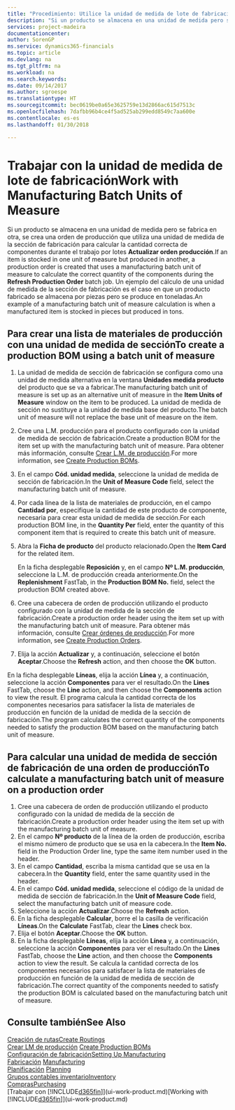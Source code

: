 ```yaml
---
title: "Procedimiento: Utilice la unidad de medida de lote de fabricación | Documentos de Microsoft"
description: "Si un producto se almacena en una unidad de medida pero se fabrica en otra distinta, en la orden de producción debe usar una unidad de medida de lote de fabricación para calcular la cantidad correcta de componentes. Un ejemplo del cálculo de una unidad de medida de la sección de fabricación es el caso en que un producto fabricado se almacena por piezas pero se produce en toneladas."
services: project-madeira
documentationcenter: 
author: SorenGP
ms.service: dynamics365-financials
ms.topic: article
ms.devlang: na
ms.tgt_pltfrm: na
ms.workload: na
ms.search.keywords: 
ms.date: 09/14/2017
ms.author: sgroespe
ms.translationtype: HT
ms.sourcegitcommit: bec0619be0a65e3625759e13d2866ac615d7513c
ms.openlocfilehash: 7dafbb96b4ce4f5ad525ab299edd8549c7aa600e
ms.contentlocale: es-es
ms.lasthandoff: 01/30/2018

---
```

# <a name="work-with-manufacturing-batch-units-of-measure"></a><span data-ttu-id="922da-104">Trabajar con la unidad de medida de lote de fabricación</span><span class="sxs-lookup"><span data-stu-id="922da-104">Work with Manufacturing Batch Units of Measure</span></span>
<span data-ttu-id="922da-105">Si un producto se almacena en una unidad de medida pero se fabrica en otra, se crea una orden de producción que utiliza una unidad de medida de la sección de fabricación para calcular la cantidad correcta de componentes durante el trabajo por lotes **Actualizar orden producción**.</span><span class="sxs-lookup"><span data-stu-id="922da-105">If an item is stocked in one unit of measure but produced in another, a production order is created that uses a manufacturing batch unit of measure to calculate the correct quantity of the components during the **Refresh Production Order** batch job.</span></span> <span data-ttu-id="922da-106">Un ejemplo del cálculo de una unidad de medida de la sección de fabricación es el caso en que un producto fabricado se almacena por piezas pero se produce en toneladas.</span><span class="sxs-lookup"><span data-stu-id="922da-106">An example of a manufacturing batch unit of measure calculation is when a manufactured item is stocked in pieces but produced in tons.</span></span>  

## <a name="to-create-a-production-bom-using-a-batch-unit-of-measure"></a><span data-ttu-id="922da-107">Para crear una lista de materiales de producción con una unidad de medida de sección</span><span class="sxs-lookup"><span data-stu-id="922da-107">To create a production BOM using a batch unit of measure</span></span>  
1.  <span data-ttu-id="922da-108">La unidad de medida de sección de fabricación se configura como una unidad de medida alternativa en la ventana **Unidades medida producto** del producto que se va a fabricar.</span><span class="sxs-lookup"><span data-stu-id="922da-108">The manufacturing batch unit of measure is set up as an alternative unit of measure in the **Item Units of Measure** window on the item to be produced.</span></span> <span data-ttu-id="922da-109">La unidad de medida de sección no sustituye a la unidad de medida base del producto.</span><span class="sxs-lookup"><span data-stu-id="922da-109">The batch unit of measure will not replace the base unit of measure on the item.</span></span>  
2.  <span data-ttu-id="922da-110">Cree una L.M. producción para el producto configurado con la unidad de medida de sección de fabricación.</span><span class="sxs-lookup"><span data-stu-id="922da-110">Create a production BOM for the item set up with the manufacturing batch unit of measure.</span></span> <span data-ttu-id="922da-111">Para obtener más información, consulte [Crear L.M. de producción](production-how-to-create-production-boms.md).</span><span class="sxs-lookup"><span data-stu-id="922da-111">For more information, see [Create Production BOMs](production-how-to-create-production-boms.md).</span></span>  
3.  <span data-ttu-id="922da-112">En el campo **Cód. unidad medida**, seleccione la unidad de medida de sección de fabricación.</span><span class="sxs-lookup"><span data-stu-id="922da-112">In the **Unit of Measure Code** field, select the manufacturing batch unit of measure.</span></span>  
4.  <span data-ttu-id="922da-113">Por cada línea de la lista de materiales de producción, en el campo **Cantidad por**, especifique la cantidad de este producto de componente, necesaria para crear esta unidad de medida de sección.</span><span class="sxs-lookup"><span data-stu-id="922da-113">For each production BOM line, in the **Quantity Per** field, enter the quantity of this component item that is required to create this batch unit of measure.</span></span>  
5.  <span data-ttu-id="922da-114">Abra la **Ficha de producto** del producto relacionado.</span><span class="sxs-lookup"><span data-stu-id="922da-114">Open the **Item Card** for the related item.</span></span>  

    <span data-ttu-id="922da-115">En la ficha desplegable **Reposición** y, en el campo **Nº L.M. producción**, seleccione la L.M. de producción creada anteriormente.</span><span class="sxs-lookup"><span data-stu-id="922da-115">On the **Replenishment** FastTab, in the **Production BOM No.** field, select the production BOM created above.</span></span>  
6.  <span data-ttu-id="922da-116">Cree una cabecera de orden de producción utilizando el producto configurado con la unidad de medida de la sección de fabricación.</span><span class="sxs-lookup"><span data-stu-id="922da-116">Create a production order header using the item set up with the manufacturing batch unit of measure.</span></span> <span data-ttu-id="922da-117">Para obtener más información, consulte [Crear órdenes de producción](production-how-to-create-production-orders.md).</span><span class="sxs-lookup"><span data-stu-id="922da-117">For more information, see [Create Production Orders](production-how-to-create-production-orders.md).</span></span>  
7.  <span data-ttu-id="922da-118">Elija la acción **Actualizar** y, a continuación, seleccione el botón **Aceptar**.</span><span class="sxs-lookup"><span data-stu-id="922da-118">Choose the **Refresh** action, and then choose  the **OK** button.</span></span>  

<span data-ttu-id="922da-119">En la ficha desplegable **Líneas**, elija la acción **Línea** y, a continuación, seleccione la acción **Componentes** para ver el resultado.</span><span class="sxs-lookup"><span data-stu-id="922da-119">On the **Lines** FastTab, choose the **Line** action, and then choose the **Components** action to view the result.</span></span> <span data-ttu-id="922da-120">El programa calcula la cantidad correcta de los componentes necesarios para satisfacer la lista de materiales de producción en función de la unidad de medida de la sección de fabricación.</span><span class="sxs-lookup"><span data-stu-id="922da-120">The program calculates the correct quantity of the components needed to satisfy the production BOM based on the manufacturing batch unit of measure.</span></span>  

## <a name="to-calculate-a-manufacturing-batch-unit-of-measure-on-a-production-order"></a><span data-ttu-id="922da-121">Para calcular una unidad de medida de sección de fabricación de una orden de producción</span><span class="sxs-lookup"><span data-stu-id="922da-121">To calculate a manufacturing batch unit of measure on a production order</span></span>  
1.  <span data-ttu-id="922da-122">Cree una cabecera de orden de producción utilizando el producto configurado con la unidad de medida de la sección de fabricación.</span><span class="sxs-lookup"><span data-stu-id="922da-122">Create a production order header using the item set up with the manufacturing batch unit of measure.</span></span>  
2.  <span data-ttu-id="922da-123">En el campo **Nº producto** de la línea de la orden de producción, escriba el mismo número de producto que se usa en la cabecera.</span><span class="sxs-lookup"><span data-stu-id="922da-123">In the **Item No.** field in the Production Order line, type the same item number used in the header.</span></span>  
3.  <span data-ttu-id="922da-124">En el campo **Cantidad**, escriba la misma cantidad que se usa en la cabecera.</span><span class="sxs-lookup"><span data-stu-id="922da-124">In the **Quantity** field, enter the same quantity used in the header.</span></span>  
4.  <span data-ttu-id="922da-125">En el campo **Cód. unidad medida**, seleccione el código de la unidad de medida de sección de fabricación.</span><span class="sxs-lookup"><span data-stu-id="922da-125">In the **Unit of Measure Code** field, select the manufacturing batch unit of measure code.</span></span>  
5.  <span data-ttu-id="922da-126">Seleccione la acción **Actualizar**.</span><span class="sxs-lookup"><span data-stu-id="922da-126">Choose the **Refresh** action.</span></span>
6.  <span data-ttu-id="922da-127">En la ficha desplegable **Calcular**, borre el la casilla de verificación **Líneas**.</span><span class="sxs-lookup"><span data-stu-id="922da-127">On the **Calculate** FastTab, clear the **Lines** check box.</span></span>  
7.  <span data-ttu-id="922da-128">Elija el botón **Aceptar**.</span><span class="sxs-lookup"><span data-stu-id="922da-128">Choose the **OK** button.</span></span>  
8.  <span data-ttu-id="922da-129">En la ficha desplegable **Líneas**, elija la acción **Línea** y, a continuación, seleccione la acción **Componentes** para ver el resultado.</span><span class="sxs-lookup"><span data-stu-id="922da-129">On the **Lines** FastTab, choose the **Line** action, and then choose the **Components** action to view the result.</span></span> <span data-ttu-id="922da-130">Se calcula la cantidad correcta de los componentes necesarios para satisfacer la lista de materiales de producción en función de la unidad de medida de sección de fabricación.</span><span class="sxs-lookup"><span data-stu-id="922da-130">The correct quantity of the components needed to satisfy the production BOM is calculated based on the manufacturing batch unit of measure.</span></span>  

## <a name="see-also"></a><span data-ttu-id="922da-131">Consulte también</span><span class="sxs-lookup"><span data-stu-id="922da-131">See Also</span></span>  
[<span data-ttu-id="922da-132">Creación de rutas</span><span class="sxs-lookup"><span data-stu-id="922da-132">Create Routings</span></span>](production-how-to-create-routings.md)  
<span data-ttu-id="922da-133">[Crear LM de producción](production-how-to-create-production-boms.md)   </span><span class="sxs-lookup"><span data-stu-id="922da-133">[Create Production BOMs](production-how-to-create-production-boms.md)   </span></span>  
[<span data-ttu-id="922da-134">Configuración de fabricación</span><span class="sxs-lookup"><span data-stu-id="922da-134">Setting Up Manufacturing</span></span>](production-configure-production-processes.md)  
<span data-ttu-id="922da-135">[Fabricación](production-manage-manufacturing.md)  </span><span class="sxs-lookup"><span data-stu-id="922da-135">[Manufacturing](production-manage-manufacturing.md)  </span></span>  
<span data-ttu-id="922da-136">[Planificación](production-planning.md) </span><span class="sxs-lookup"><span data-stu-id="922da-136">[Planning](production-planning.md) </span></span>  
[<span data-ttu-id="922da-137">Grupos contables inventario</span><span class="sxs-lookup"><span data-stu-id="922da-137">Inventory</span></span>](inventory-manage-inventory.md)  
[<span data-ttu-id="922da-138">Compras</span><span class="sxs-lookup"><span data-stu-id="922da-138">Purchasing</span></span>](purchasing-manage-purchasing.md)  
<span data-ttu-id="922da-139">[Trabajar con [!INCLUDE[d365fin](includes/d365fin_md.md)]](ui-work-product.md)</span><span class="sxs-lookup"><span data-stu-id="922da-139">[Working with [!INCLUDE[d365fin](includes/d365fin_md.md)]](ui-work-product.md)</span></span>  

